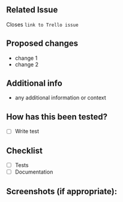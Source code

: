 ## Related Issue
Closes `link to Trello issue`

## Proposed changes
- change 1
- change 2

## Additional info
- any additional information or context 

## How has this been tested?
- [ ] Write test

## Checklist
- [ ] Tests
- [ ] Documentation

## Screenshots (if appropriate):